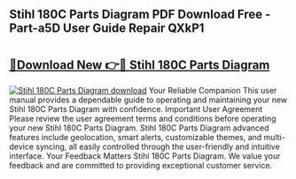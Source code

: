 ## Stihl 180C Parts Diagram PDF Download Free - Part-a5D User Guide Repair QXkP1

# <h2><a href="http://dfr04e.blite.top/?on=Stihl+180C+Parts+Diagram">🔗Download New 👉🔴 Stihl 180C Parts Diagram</a></h2>

[![Stihl 180C Parts Diagram download](https://i.imgur.com/lujVjoI.png)](http://dfr04e.blite.top/?on=Stihl+180C+Parts+Diagram)
Your Reliable Companion This user manual provides a dependable guide to operating and maintaining your new Stihl 180C Parts Diagram with confidence. Important User Agreement Please review the user agreement terms and conditions before operating your new Stihl 180C Parts Diagram. Stihl 180C Parts Diagram advanced features include geolocation, smart alerts, customizable themes, and multi-device syncing, all easily controlled through the user-friendly and intuitive interface. Your Feedback Matters Stihl 180C Parts Diagram. We value your feedback and are committed to providing exceptional customer service.
